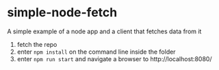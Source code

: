 # simple-node-fetch
A simple example of a node app and a client that fetches data from it

1. fetch the repo
2. enter `npm install` on the command line inside the folder
3. enter `npm run start` and navigate a browser to http://localhost:8080/
